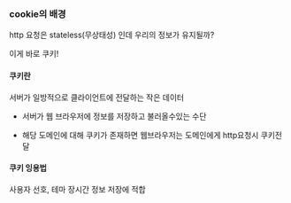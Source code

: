 ### cookie의 배경

http 요청은 stateless(무상태성) 인데 우리의 정보가 유지될까?

이게 바로 쿠키!

#### 쿠키란

서버가 일방적으로 클라이언트에 전달하는 작은 데이터

- 서버가 웹 브라우저에 정보를 저장하고 불러올수있는 수단

- 해당 도메인에 대해 쿠키가 존재하면 웹브라우저는 도메인에게 http요청시 쿠키전달

#### 쿠키 잉용법

사용자 선호, 테마 장시간 정보 저장에 적합
